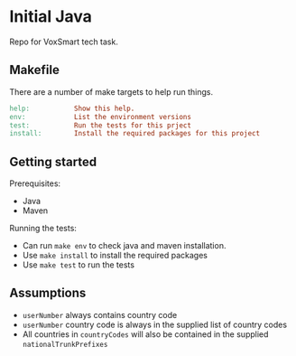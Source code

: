 # Initial Java

Repo for VoxSmart tech task.

## Makefile

There are a number of make targets to help run things.

```Makefile
help:           Show this help.
env:            List the environment versions
test:           Run the tests for this prject
install:        Install the required packages for this project
```

## Getting started

Prerequisites:

- Java
- Maven

Running the tests:

- Can run `make env` to check java and maven installation.
- Use `make install` to install the required packages
- Use `make test` to run the tests

## Assumptions

- `userNumber` always contains country code
- `userNumber` country code is always in the supplied list of country codes
- All countries in `countryCodes` will also be contained in the supplied `nationalTrunkPrefixes`
